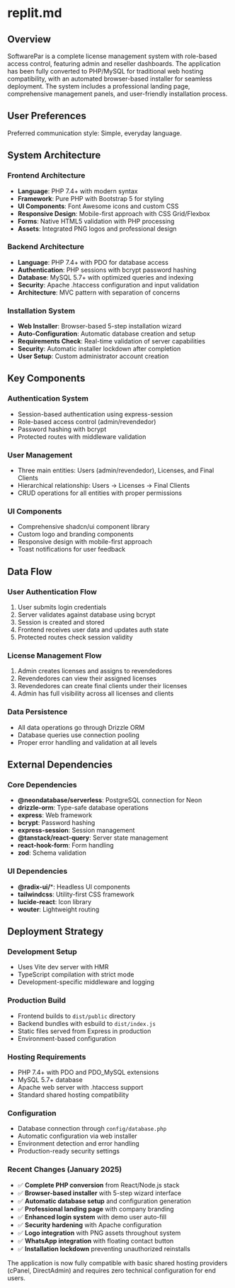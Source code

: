# replit.md

## Overview

SoftwarePar is a complete license management system with role-based access control, featuring admin and reseller dashboards. The application has been fully converted to PHP/MySQL for traditional web hosting compatibility, with an automated browser-based installer for seamless deployment. The system includes a professional landing page, comprehensive management panels, and user-friendly installation process.

## User Preferences

Preferred communication style: Simple, everyday language.

## System Architecture

### Frontend Architecture
- **Language**: PHP 7.4+ with modern syntax
- **Framework**: Pure PHP with Bootstrap 5 for styling
- **UI Components**: Font Awesome icons and custom CSS
- **Responsive Design**: Mobile-first approach with CSS Grid/Flexbox
- **Forms**: Native HTML5 validation with PHP processing
- **Assets**: Integrated PNG logos and professional design

### Backend Architecture
- **Language**: PHP 7.4+ with PDO for database access
- **Authentication**: PHP sessions with bcrypt password hashing
- **Database**: MySQL 5.7+ with optimized queries and indexing
- **Security**: Apache .htaccess configuration and input validation
- **Architecture**: MVC pattern with separation of concerns

### Installation System
- **Web Installer**: Browser-based 5-step installation wizard
- **Auto-Configuration**: Automatic database creation and setup
- **Requirements Check**: Real-time validation of server capabilities
- **Security**: Automatic installer lockdown after completion
- **User Setup**: Custom administrator account creation

## Key Components

### Authentication System
- Session-based authentication using express-session
- Role-based access control (admin/revendedor)
- Password hashing with bcrypt
- Protected routes with middleware validation

### User Management
- Three main entities: Users (admin/revendedor), Licenses, and Final Clients
- Hierarchical relationship: Users -> Licenses -> Final Clients
- CRUD operations for all entities with proper permissions

### UI Components
- Comprehensive shadcn/ui component library
- Custom logo and branding components
- Responsive design with mobile-first approach
- Toast notifications for user feedback

## Data Flow

### User Authentication Flow
1. User submits login credentials
2. Server validates against database using bcrypt
3. Session is created and stored
4. Frontend receives user data and updates auth state
5. Protected routes check session validity

### License Management Flow
1. Admin creates licenses and assigns to revendedores
2. Revendedores can view their assigned licenses
3. Revendedores can create final clients under their licenses
4. Admin has full visibility across all licenses and clients

### Data Persistence
- All data operations go through Drizzle ORM
- Database queries use connection pooling
- Proper error handling and validation at all levels

## External Dependencies

### Core Dependencies
- **@neondatabase/serverless**: PostgreSQL connection for Neon
- **drizzle-orm**: Type-safe database operations
- **express**: Web framework
- **bcrypt**: Password hashing
- **express-session**: Session management
- **@tanstack/react-query**: Server state management
- **react-hook-form**: Form handling
- **zod**: Schema validation

### UI Dependencies
- **@radix-ui/***: Headless UI components
- **tailwindcss**: Utility-first CSS framework
- **lucide-react**: Icon library
- **wouter**: Lightweight routing

## Deployment Strategy

### Development Setup
- Uses Vite dev server with HMR
- TypeScript compilation with strict mode
- Development-specific middleware and logging

### Production Build
- Frontend builds to `dist/public` directory
- Backend bundles with esbuild to `dist/index.js`
- Static files served from Express in production
- Environment-based configuration

### Hosting Requirements
- PHP 7.4+ with PDO and PDO_MySQL extensions
- MySQL 5.7+ database
- Apache web server with .htaccess support
- Standard shared hosting compatibility

### Configuration
- Database connection through `config/database.php`
- Automatic configuration via web installer
- Environment detection and error handling
- Production-ready security settings

### Recent Changes (January 2025)
- ✅ **Complete PHP conversion** from React/Node.js stack
- ✅ **Browser-based installer** with 5-step wizard interface
- ✅ **Automatic database setup** and configuration generation
- ✅ **Professional landing page** with company branding
- ✅ **Enhanced login system** with demo user auto-fill
- ✅ **Security hardening** with Apache configuration
- ✅ **Logo integration** with PNG assets throughout system
- ✅ **WhatsApp integration** with floating contact button
- ✅ **Installation lockdown** preventing unauthorized reinstalls

The application is now fully compatible with basic shared hosting providers (cPanel, DirectAdmin) and requires zero technical configuration for end users.